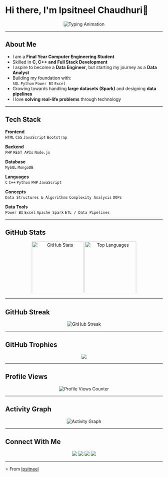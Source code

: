 # Hi there, I'm Ipsitneel Chaudhuri👋  

<p align="center">
  <img src="https://readme-typing-svg.herokuapp.com?font=Fira+Code&pause=1000&color=FF0000&color2=0000FF&width=500&lines=Welcome+to+my+GitHub!;नमस्ते+(Namaste)!;Hello!;¡Hola!;Bonjour!;Ciao!;こんにちは+(Konnichiwa)!;안녕하세요+(Annyeonghaseyo)!;Привет+(Privet)!" alt="Typing Animation" />
</p>

---

##  About Me
- I am a **Final Year Computer Engineering Student**  
- Skilled in **C, C++ and Full Stack Development**  
- I aspire to become a **Data Engineer**, but starting my journey as a **Data Analyst**  
- Building my foundation with:  
  `SQL` `Python` `Power BI` `Excel`  
- Growing towards handling **large datasets (Spark)** and designing **data pipelines**  
- I love **solving real-life problems** through technology  

---

## Tech Stack

**Frontend**  
`HTML` `CSS` `JavaScript` `Bootstrap`  

**Backend**  
`PHP` `REST APIs` `Node.js`  

**Database**  
`MySQL` `MongoDB`  

**Languages**  
`C` `C++` `Python` `PHP` `JavaScript`  

**Concepts**  
`Data Structures & Algorithms` `Complexity Analysis` `OOPs`  

**Data Tools**  
`Power BI` `Excel` `Apache Spark` `ETL / Data Pipelines`  

---

## GitHub Stats
<p align="center">
  <img src="https://github-readme-stats.vercel.app/api?username=Ipsitneel&show_icons=true&bg_color=30,ff0000,0000ff&title_color=fff&text_color=fff" alt="GitHub Stats" height="165" />
  <img src="https://github-readme-stats.vercel.app/api/top-langs/?username=Ipsitneel&layout=compact&bg_color=30,ff0000,0000ff&title_color=fff&text_color=fff" alt="Top Languages" height="165" />
</p>

---

## GitHub Streak
<p align="center">
  <img src="https://github-readme-streak-stats.herokuapp.com/?user=Ipsitneel&theme=transparent&background=30,ff0000,0000ff&stroke=ffffff&ring=00ff00&fire=ff0080&currStreakLabel=00ffff&sideNums=ffffff&currStreakNum=00ffff&sideLabels=ffffff" alt="GitHub Streak" />
</p>

---

## GitHub Trophies
<p align="center">
  <img src="https://github-profile-trophy.vercel.app/?username=Ipsitneel&theme=matrix&column=6&margin-w=10&margin-h=10" />
</p>

---

## Profile Views
<p align="center">
  <img src="https://komarev.com/ghpvc/?username=Ipsitneel&label=Profile+Views&color=ff0000&style=flat" alt="Profile Views Counter" />
</p>

---


## Activity Graph
<p align="center">
  <img src="https://github-readme-activity-graph.vercel.app/graph?username=Ipsitneel&bg_color=0f2027&color=00ffcc&line=ff0080&point=00ffcc&area=true&hide_border=true" alt="Activity Graph" />
</p>

---

## Connect With Me
<p align="center">
  <a href="https://ipsitneel.in" target="_blank"><img src="https://img.shields.io/badge/-Portfolio-000000?logo=vercel&logoColor=white"></a>
  <a href="https://linkedin.com/in/ipsitneelchaudhuri" target="_blank"><img src="https://img.shields.io/badge/-LinkedIn-blue?logo=linkedin&logoColor=white"></a>
  <a href="mailto:ipsit.chaudhuri@gmail.com"><img src="https://img.shields.io/badge/-Email-red?logo=gmail&logoColor=white"></a>
  <a href="https://github.com/IpsitC"><img src="https://img.shields.io/badge/-GitHub-black?logo=github&logoColor=white"></a>
</p>

---

⭐️ From [Ipsitneel](https://github.com/IpsitC)
